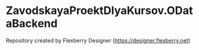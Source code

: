 # ZavodskayaProektDlyaKursov.ODataBackend
Repository created by Flexberry Designer (https://designer.flexberry.net)

